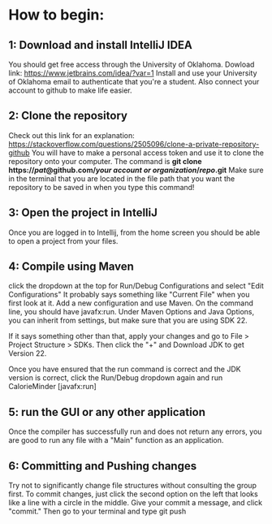 # How to begin:

## 1: Download and install IntelliJ IDEA
You should get free access through the University of Oklahoma.
Dowload link: https://www.jetbrains.com/idea/?var=1
Install and use your University of Oklahoma email to authenticate that you're a student. Also connect your account to github to make life easier.

## 2: Clone the repository
Check out this link for an explanation:
https://stackoverflow.com/questions/2505096/clone-a-private-repository-github
You will have to make a personal access token and use it to clone the repository onto your computer.
The command is **git clone https://*pat*@github.com/*your account or organization*/*repo*.git**
Make sure in the terminal that you are located in the file path that you want the repository to be saved in when you type this command!

## 3: Open the project in IntelliJ
Once you are logged in to Intellij, from the home screen you should be able to open a project from your files.

## 4: Compile using Maven
click the dropdown at the top for Run/Debug Configurations and select "Edit Configurations"
    It probably says something like "Current File" when you first look at it.
    Add a new configuration and use Maven.
On the command line, you should have javafx:run.
Under Maven Options and Java Options, you can inherit from settings, but make sure that you are using SDK 22.

If it says something other than that, apply your changes
  and go to File > Project Structure > SDKs.
   Then click the "+" and Download JDK to get Version 22.

Once you have ensured that the run command is correct and the JDK version is correct, click the Run/Debug dropdown again and run CalorieMinder [javafx:run]

## 5: run the GUI or any other application
Once the compiler has successfully run and does not return any errors, you are good to run any file with a "Main" function as an application.

## 6: Committing and Pushing changes
Try not to significantly change file structures without consulting the group first.
To commit changes, just click the second option on the left that looks like a line with a circle in the middle.
Give your commit a message, and click "commit."
Then go to your terminal and type git push


